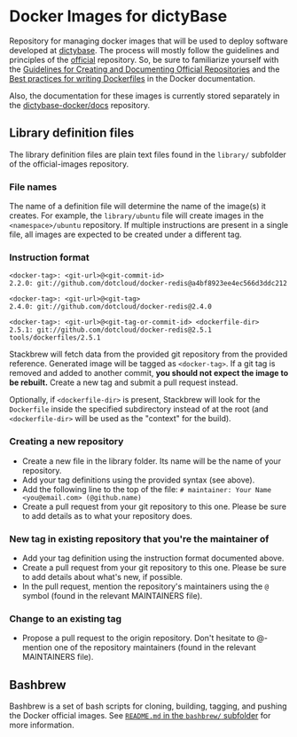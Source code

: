 # Docker Images for dictyBase

<!--[![Build Status](https://travis-ci.org/docker-library/official-images.svg?branch=master)](https://travis-ci.org/docker-library/official-images)-->
Repository for managing docker images that will be used to deploy software
developed at [dictybase](https://github.com/dictyBase). The process will mostly
follow the guidelines and principles of the
[official](https://github.com/docker-library/official-images) repository.
So, be sure to familiarize yourself with the [Guidelines for Creating and
Documenting Official
Repositories](https://docs.docker.com/docker-hub/official_repos/) and the [Best
practices for writing
Dockerfiles](https://docs.docker.com/articles/dockerfile_best-practices/) in the
Docker documentation.

Also, the documentation for these images is currently stored separately in the
[dictybase-docker/docs](https://github.com/dictybase-docker/docs) repository.

## Library definition files

The library definition files are plain text files found in the `library/`
subfolder of the official-images repository.

### File names

The name of a definition file will determine the name of the image(s) it
creates. For example, the `library/ubuntu` file will create images in the
`<namespace>/ubuntu` repository. If multiple instructions are present in
a single file, all images are expected to be created under a different tag.

### Instruction format

```
<docker-tag>: <git-url>@<git-commit-id>
2.2.0: git://github.com/dotcloud/docker-redis@a4bf8923ee4ec566d3ddc212

<docker-tag>: <git-url>@<git-tag>
2.4.0: git://github.com/dotcloud/docker-redis@2.4.0

<docker-tag>: <git-url>@<git-tag-or-commit-id> <dockerfile-dir>
2.5.1: git://github.com/dotcloud/docker-redis@2.5.1 tools/dockerfiles/2.5.1
```

Stackbrew will fetch data from the provided git repository from the
provided reference. Generated image will be tagged as `<docker-tag>`.
If a git tag is removed and added to another commit, **you should not
expect the image to be rebuilt.** Create a new tag and submit a pull
request instead.

Optionally, if `<dockerfile-dir>` is present, Stackbrew will look for the
`Dockerfile` inside the specified subdirectory instead of at the root
(and `<dockerfile-dir>` will be used as the "context" for the build).

### Creating a new repository

* Create a new file in the library folder. Its name will be the name of your repository.
* Add your tag definitions using the provided syntax (see above).
* Add the following line to the top of the file:
`# maintainer: Your Name <you@email.com> (@github.name)`
* Create a pull request from your git repository to this one. Please be sure to add details as to what your repository does.

### New tag in existing repository that you're the maintainer of

* Add your tag definition using the instruction format documented above.
* Create a pull request from your git repository to this one. Please be sure to add details about what's new, if possible.
* In the pull request, mention the repository's maintainers using the `@` symbol (found in the relevant MAINTAINERS file).

### Change to an existing tag

* Propose a pull request to the origin repository. Don't hesitate to @-mention one of the repository maintainers (found in the relevant MAINTAINERS file).

## Bashbrew

Bashbrew is a set of bash scripts for cloning, building, tagging, and pushing
the Docker official images. See [`README.md` in the `bashbrew/`
subfolder](bashbrew/README.md) for more information.
